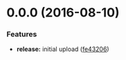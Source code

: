 <a name="0.0.0"></a>
# 0.0.0 (2016-08-10)


### Features

* **release:** initial upload ([fe43206](https://github.com/TylorS/bubbleup/commit/fe43206))



